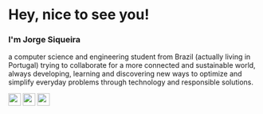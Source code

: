# Hey, nice to see you!
### I'm Jorge Siqueira
a computer science and engineering student from Brazil (actually living in Portugal) trying to collaborate for a more connected and sustainable world, always developing, learning and discovering new ways to optimize and simplify everyday problems through technology and responsible solutions.

<p>
   <a target="_blank" href="https://www.jorgesiqueira.com/hello"><img src="https://img.shields.io/badge/jorgesiqueira.com-%231877F2.svg?style=flat-square&labelColor=231877F2&logo=envato&logoColor=white" height=25></a> 
  <a target="_blank" href="https://www.linkedin.com/in/jorgsiq"><img src="https://img.shields.io/badge/Jorge Siqueira-%231877F2.svg?style=flat-square&labelColor=231877F2&logo=linkedin&logoColor=white" height=25></a> 
  <a target="_blank" href="mailto:hello@jorgesiqueira.com"><img src="https://img.shields.io/badge/hello@jorgesiqueira.com-%231877F2.svg?style=flat-square&labelColor=231877F2&logo=gmail&logoColor=white" height=25></a>
</p>
 
<!--<p>
  <a target="_blank" href="https://www.facebook.com/jorgsiq"><img src="https://img.shields.io/badge/facebook-%231877F2.svg?&style=for-the-badge&logo=facebook&logoColor=white" height=25></a> 
   <a target="_blank" href="https://www.instagram.com/jorgsiq/"><img src="https://img.shields.io/badge/instagram-%23E4405F.svg?&style=for-the-badge&logo=instagram&logoColor=white" height=25></a>
  <a target="_blank" href="https://www.twitter.com/jorgsiq"><img src="https://img.shields.io/badge/twitter-%231DA1F2.svg?&style=for-the-badge&logo=twitter&logoColor=white" height=25></a><br>
   <a target="_blank" href="https://www.github.com/jorgsiq"><img src="https://img.shields.io/badge/github-%2312100E.svg?&style=for-the-badge&logo=github&logoColor=white" height=25></a> 
  <a target="_blank" href="https://www.linkedin.com/in/jorgsiq"><img src="https://img.shields.io/badge/linkedin-%230077B5.svg?&style=for-the-badge&logo=linkedin&logoColor=white" height=25></a> 
</p>
-->

